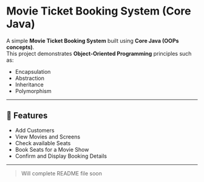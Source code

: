 # Movie Ticket Booking System (Core Java)

A simple **Movie Ticket Booking System** built using **Core Java (OOPs concepts)**.  
This project demonstrates **Object-Oriented Programming** principles such as:
- Encapsulation  
- Abstraction  
- Inheritance  
- Polymorphism  

---

## 📌 Features
- Add Customers  
- View Movies and Screens  
- Check available Seats  
- Book Seats for a Movie Show  
- Confirm and Display Booking Details  

---

> Will complete README file soon